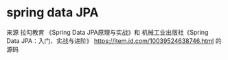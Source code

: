 # spring data JPA
来源 拉勾教育 《Spring Data JPA原理与实战》和 机械工业出版社《Spring Data JPA：入门、实战与进阶》 https://item.jd.com/10039524638746.html   的源码

